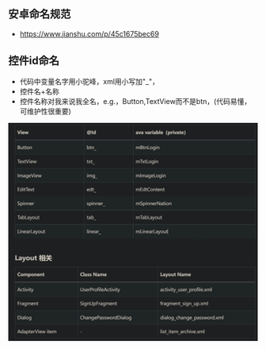 ## 安卓命名规范

- <https://www.jianshu.com/p/45c1675bec69>

## 控件id命名

- 代码中变量名字用小驼峰，xml用小写加"_"，
- 控件名+名称
- 控件名称对我来说我全名，e.g.，Button,TextView而不是btn，(代码易懂，可维护性很重要)

![alt text](../../.images/android_name_rules/image.png)
